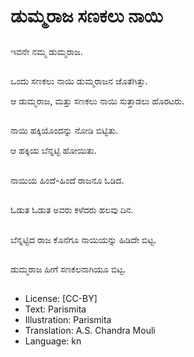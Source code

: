 # ಡುಮ್ಮರಾಜ ಸಣಕಲು ನಾಯಿ

##
ಇವನೇ ನಮ್ಮ ಡುಮ್ಮರಾಜ. 

##
ಒಂದು ಸಣಕಲು ನಾಯಿ ಡುಮ್ಮರಾಜನ ಜೊತೆಗಿತ್ತು. 

ಆ ಡುಮ್ಮರಾಜ, ಮತ್ತು ಸಣಕಲು ನಾಯಿ ಸುತ್ತಾಡಲು ಹೊರಟರು. 

##
ನಾಯಿ ಹಕ್ಕಿಯೊಂದನ್ನು ನೋಡಿ ಬಿಟ್ಟಿತು. 

ಆ ಹಕ್ಕಿಯ ಬೆನ್ನಟ್ಟಿ ಹೋಯಿತು. 

##
ನಾಯಿಯ ಹಿಂದೆ-ಹಿಂದೆ ರಾಜನೂ ಓಡಿದ. 

##
ಓಡುತ ಓಡುತ ಅವರು ಕಳೆದರು ಹಲವು ದಿನ. 

##
ಬೆನ್ನಟ್ಟಿದ ರಾಜ ಕೊನೆಗೂ ನಾಯಿಯನ್ನು ಹಿಡಿದೇ ಬಿಟ್ಟ. 

##
ಡುಮ್ಮರಾಜ ಹೀಗೆ ಸಣಕಲನಾಗಿಯೂ ಬಿಟ್ಟ. 

##
* License: [CC-BY]
* Text: Parismita
* Illustration: Parismita
* Translation: A.S. Chandra Mouli
* Language: kn
